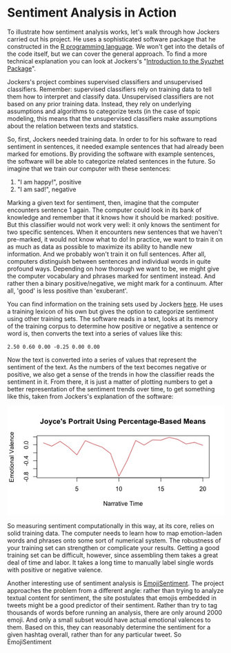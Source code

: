 # Sentiment Analysis in Action

To illustrate how sentiment analysis works, let's walk through how Jockers carried out his project. He uses a sophisticated software package that he constructed in the [R programming language](/conclusion/where-to-go.md). We won't get into the details of the code itself, but we can cover the general approach. To find a more technical explanation you can look at Jockers's "[Introduction to the Syuzhet Package](https://cran.r-project.org/web/packages/syuzhet/vignettes/syuzhet-vignette.html)".

Jockers's project combines supervised classifiers and unsupervised classifiers. Remember: supervised classifiers rely on training data to tell them how to interpret and classify data. Unsupervised classifiers are not based on any prior training data. Instead, they rely on underlying assumptions and algorithms to categorize texts (in the case of topic modeling, this means that the unsupervised classifiers make assumptions about the relation between texts and statstics.

So, first, Jockers needed training data. In order to for his software to read sentiment in sentences, it needed example sentences that had already been marked for emotions. By providing the software with example sentences, the software will be able to categorize related sentences in the future. So imagine that we train our computer with these sentences:

1. "I am happy!", positive
2. "I am sad!", negative

Marking a given text for sentiment, then, imagine that the computer encounters sentence 1 again. The computer could look in its bank of knowledge and remember that it knows how it should be marked: positive. But this classifier would not work very well: it only knows the sentiment for two specific sentences. When it encounters new sentences that we haven't pre-marked, it would not know what to do! In practice, we want to train it on as much as data as possible to maximize its ability to handle new information. And we probably won't train it on full sentences. After all, computers distinguish between sentences and individual words in quite profound ways. Depending on how thorough we want to be, we might give the computer vocabulary and phrases marked for sentiment instead. And rather then a binary positive/negative, we might mark for a continuum. After all, 'good' is less positive than 'exuberant'. 

You can find information on the training sets used by Jockers [here](https://github.com/mjockers/syuzhet#references). He uses a training lexicon of his own but gives the option to categorize sentiment using other training sets. The software reads in a text, looks at its memory of the training corpus to determine how positive or negative a sentence or word is, then converts the text into a series of values like this:

```
2.50 0.60 0.00 -0.25 0.00 0.00
```
Now the text is converted into a series of values that represent the sentiment of the text. As the numbers of the text becomes negative or positive, we also get a sense of the trends in how the classifier reads the sentiment in it. From there, it is just a matter of plotting numbers to get a better representation of the sentiment trends over time, to get something like this, taken from Jockers's explanation of the software:

![plot trajectory in portrait](/assets/sentiment-analysis/jockers-portrait.jpg)

So measuring sentiment computationally in this way, at its core, relies on solid training data. The computer needs to learn how to map emotion-laden words and phrases onto some sort of numerical system. The robustness of your training set can strengthen or complicate your results. Getting a good training set can be difficult, however, since assembling them takes a great deal of time and labor. It takes a long time to manually label single words with positive or negative valence.

Another interesting use of sentiment analysis is [EmojiSentiment](http://www.emojisentiment.com/#About). The project approaches the problem from a different angle: rather than trying to analyze textual content for sentiment, the site postulates that emojis embedded in tweets might be a good predictor of their sentiment. Rather than try to tag thousands of words before running an analysis, there are only around 2000 emoji. And only a small subset would have actual emotional valences to them. Based on this, they can reasonably determine the sentiment for a given hashtag overall, rather than for any particular tweet. So EmojiSentiment